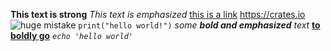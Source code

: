 **This text is strong**
*This text is emphasized*
[this is a link](https://github.com)
<https://crates.io>
![huge mistake](https://tenor.com/oDMG.gif)
`print("hello world!")`
*some **bold and emphasized** text*
**[to boldly go](https://en.wikipedia.org/wiki/Where_no_man_has_gone_before)**
*`echo 'hello world'`*